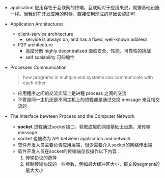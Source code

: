 - application 应用存在于互联网的终端，互联网对于应用来说，就像基础设施一样。当我们在开发应用的时候，直接使用现成的基础设施即可
- Application Architectures
  - client-service architecture
    - service is always on, and has a fixed, well-known address
  - P2P architecture
    - 高度分散 highly decentralized 面临安全、性能、可靠性的挑战
    - self scalability 可伸缩性

- Processes Communication

  > how programs in multiple end systems can communicate with each other

  - 应用程序之间的交流实际上是进程 process 之间的交流
  - 不管是同一主机还是不同主机上的进程都是通过交换 message 来互相交流的


- The Interface bewteen Process and the Computer Network

  - **socket** 进程通过socker接口，获取底层的网络基础上设施，来传输 message
  - socket 也被称为 API between application and network
  - 软件开发人员主要负责应用层端，很少需要介入socket的网络传出端
  - 软件开发人员在socket的传输端仅仅操作以下内容：
    1. 传输协议的选择
    2. 控制传输协议的一些参数，例如最大缓冲区大小，报文段segment的最大大小